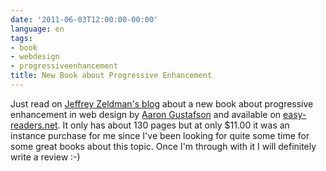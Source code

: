 ```yaml
---
date: '2011-06-03T12:00:00-00:00'
language: en
tags:
- book
- webdesign
- progressiveenhancement
title: New Book about Progressive Enhancement
---
```



<img src="/media/2011/bookcover.jpg" alt="" class="left" />Just read on [Jeffrey Zeldman's blog](http://www.zeldman.com/2011/06/02/progressive-enhancement-all-you-need-to-know-is-here/) about a new book about progressive enhancement in web design by [Aaron Gustafson](http://aaron-gustafson.com/) and available on [easy-readers.net](http://easy-readers.net/). It only has about 130 pages but at only $11.00 it was an instance purchase for me since I've been looking for quite some time for some great books about this topic. Once I'm through with it I will definitely write a review :-)